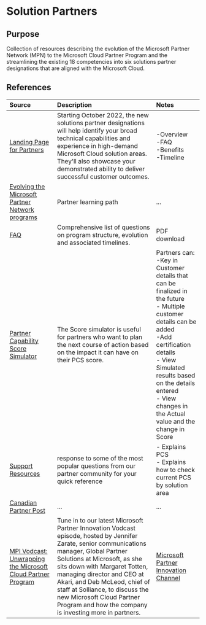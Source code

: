 # Solution Partners

## Purpose

Collection of resources describing the evolution of the Microsoft Partner Network (MPN) to the Microsoft Cloud Partner Program and the streamlining the existing 18 competencies into six solutions partner designations that are aligned with the Microsoft Cloud.

## References


Source | Description | Notes
:----- | :-----  | :-----
[Landing Page for Partners](https://partner.microsoft.com/en-us/membership/solutions-partner)| Starting October 2022, the new solutions partner designations will help identify your broad technical capabilities and experience in high-demand Microsoft Cloud solution areas. They'll also showcase your demonstrated ability to deliver successful customer outcomes.| -Overview<br>-FAQ<br>-Benefits<br>-Timeline 
[Evolving the Microsoft Partner Network programs](https://partner.microsoft.com/en-us/training/assets/collection/evolving-the-microsoft-partner-network-programs#/)| Partner learning path|...
[FAQ](https://assetsprod.microsoft.com/mpn/en-us/faq-find-all-frequently-asked-questions.pdf)| Comprehensive list of questions on program structure, evolution and associated timelines.|PDF download
[Partner Capability Score Simulator](https://docs.microsoft.com/en-us/partner-center/solutions-partner-insights#score-simulator)| The Score simulator is useful for partners who want to plan the next course of action based on the impact it can have on their PCS score. | Partners can: <br> -Key in Customer details that can be finalized in the future <br> - Multiple customer details can be added <br> -Add certification details <br> - View Simulated results based on the details entered <br> - View changes in the Actual value and the change in Score 
[Support Resources](https://partner.microsoft.com/en-US/support/?stage=2&topicid=15ae6033-aabe-59cd-af85-5895401a87c0)| response to some of the most popular questions from our partner community for your quick reference|- Explains PCS<br>- Explains how to check current PCS by solution area
[Canadian Partner Post](https://www.microsoftpartnercommunity.com/t5/What-s-new-for-Canadian-partners/Evolution-of-the-Microsoft-partner-network/m-p/67215#M103)|...|...
[MPI Vodcast: Unwrapping the Microsoft Cloud Partner Program](https://www.youtube.com/watch?v=rmj0mMd5QU8&feature=youtu.be)|Tune in to our latest Microsoft Partner Innovation Vodcast episode, hosted by Jennifer Zarate, senior communications manager, Global Partner Solutions at Microsoft, as she sits down with Margaret Totten, managing director and CEO at Akari, and Deb McLeod, chief of staff at Solliance, to discuss the new Microsoft Cloud Partner Program and how the company is investing more in partners.|[Microsoft Partner Innovation Channel](https://www.youtube.com/channel/UCYUkW7seEYoQLNoYEEO32iQ)
